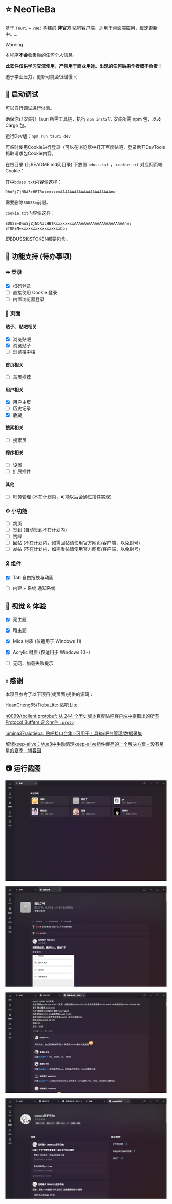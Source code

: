 # ⭐ NeoTieBa

基于 `Tauri` + `Vue3` 构建的 **非官方** 贴吧客户端，适用于桌面端应用，缓速更新中……

> [!warning]
>
> 本程序**不会**收集你的任何个人信息。
>
> **此软件仅供学习交流使用，严禁用于商业用途。出现的任何后果作者概不负责！**
>
> 迫于学业压力，更新可能会很缓慢 :(



## 🐛 启动调试

可以自行调试进行体验。

确保你已安装好 Tauri 所需工具链，执行 `npm install` 安装所需 npm 包，以及 Cargo 包。

运行Dev版：`npm run tauri dev`

可临时使用Cookie进行登录（可以在浏览器中打开百度贴吧，登录后开DevTools抓取请求包Cookie内容。

在根目录 (此README.md同目录) 下放置 `bduss.txt` ， `cookie.txt` 对应网页端Cookie：

其中`bduss.txt`内容像这样：

```
DhuSjZjNDA3cHBTRxxxxxxxxAAAAAAAAAAAAAAAAAAAAAAnw
```

需要删除`BDUSS=`前缀。

`cookie.txt`内容像这样：

```
BDUSS=DhuSjZjNDA3cHBTRxxxxxxxxAAAAAAAAAAAAAAAAAAAAAAnw; STOKEN=xxxxxxxxxxxxxxxxxbb;
```

即BDUSS和STOKEN都要包含。



## 🚀 功能支持 (待办事项)

### ➡️ 登录

- [x] 扫码登录
- [ ] 直接使用 Cookie 登录
- [ ] 内置浏览器登录

### 📄 页面

#### 贴子、贴吧相关

- [x] 浏览贴吧
- [x] 浏览贴子
- [ ] 浏览楼中楼

#### 首页相关

- [ ] 首页推荐

#### 用户相关

- [x] 用户主页
- [ ] 历史记录
- [x] 收藏

#### 搜索相关

- [ ] 搜索页

#### 程序相关

- [ ] 设置
- [ ] 扩展插件

#### 其他

- [ ] ~~吧务管理~~ (不在计划内，可能以后会通过插件实现)

### ⚙ 小功能

- [ ] 跳页
- [ ] 签到 (自动签到不在计划内)
- [ ] 赞踩
- [ ] ~~回帖~~ (不在计划内，如需回帖请使用官方网页/客户端，以免封号)
- [ ] ~~发帖~~ (不在计划内，如需发帖请使用官方网页/客户端，以免封号)

### 🎗️ 组件

- [x] Tab 自由拖拽与动画
- [ ] 内建 + 系统 通知系统



## 👀 视觉 & 体验

- [x] 亮主题
- [x] 暗主题
- [x] Mica 材质 (仅适用于 Windows 11)
- [x] Acrylic 材质 (仅适用于 Windows 10+)
- [ ] 无网、加载失败提示



## 💧 感谢

本项目参考了以下项目(或页面)提供的源码：

[HuanCheng65/TiebaLite: 贴吧 Lite](https://github.com/HuanCheng65/TiebaLite)

[n0099/tbclient.protobuf: 从 244 个历史版本百度贴吧客户端中提取出的所有 Protocol Buffers 定义文件 `.proto`](https://github.com/n0099/tbclient.protobuf)

[lumina37/aiotieba: 贴吧接口合集✨可用于工具箱/吧务管理/数据采集](https://github.com/lumina37/aiotieba)

[解读keep-alive：Vue3中手动清理keep-alive组件缓存的一个解决方案 - 没有星星的夏季 - 博客园](https://www.cnblogs.com/shanfeng1000/p/16692266.html)



## 📷 运行截图

![1](./assets/1.png)

![2](./assets/2.png)

![3](./assets/3.png)

![4](./assets/4.png)
